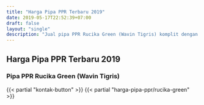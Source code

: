 ```yaml
---
title: "Harga Pipa PPR Terbaru 2019"
date: 2019-05-17T22:52:39+07:00
draft: false
layout: "single"
description: "Jual pipa PPR Rucika Green (Wavin Tigris) komplit dengan sambungan knee, tee, sock, reducer dan lain-lain."
---
```


## Harga Pipa PPR Terbaru 2019
### Pipa PPR Rucika Green (Wavin Tigris)

{{< partial "kontak-button" >}}
{{< partial "harga-pipa-ppr/rucika-green" >}}